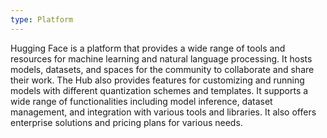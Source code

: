 ```yaml
---
type: Platform
---
```


Hugging Face is a platform that provides a wide range of tools and resources for machine learning and natural language processing. It hosts models, datasets, and spaces for the community to collaborate and share their work. The Hub also provides features for customizing and running models with different quantization schemes and templates. It supports a wide range of functionalities including model inference, dataset management, and integration with various tools and libraries. It also offers enterprise solutions and pricing plans for various needs.